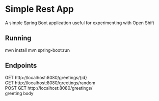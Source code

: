 # Simple Rest App

A simple Spring Boot application useful for experimenting with Open Shift

## Running
mvn install
mvn spring-boot:run

## Endpoints
GET http://localhost:8080/greetings/{id}  
GET http://localhost:8080/greetings/random  
POST GET http://localhost:8080/greetings/  
	greeting body  
